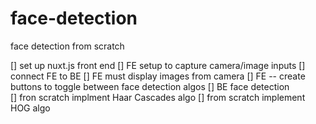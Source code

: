 # face-detection
face detection from scratch


[] set up nuxt.js front end 
[] FE setup to capture camera/image inputs
[] connect FE to BE
[] FE must display images from camera
[] FE -- create buttons to toggle between face detection algos
[] BE face detection  
    [] fron scratch implment Haar Cascades algo 
    [] from scratch implement HOG algo 
